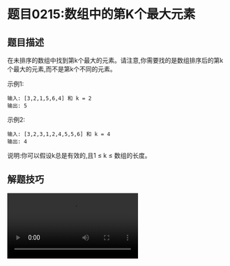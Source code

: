 # 题目0215:数组中的第K个最大元素
## 题目描述

在未排序的数组中找到第k个最大的元素。请注意,你需要找的是数组排序后的第k个最大的元素,而不是第k个不同的元素。

示例1:

```
输入: [3,2,1,5,6,4] 和 k = 2
输出: 5
```

示例2:
```
输入: [3,2,3,1,2,4,5,5,6] 和 k = 4
输出: 4
```

说明:你可以假设k总是有效的,且1 ≤ k ≤ 数组的长度。

## 解题技巧

<video src="../images/ce030f845861488baf033a7a1b2be6513971df797c632f929b9aebf1082629f0.mp4" controls />

约定:假设这里数组的长度为n。

题目分析:本题希望我们返回数组排序之后的倒数第k个位置。

* **方法一:基于快速排序的选择方法**

思路和算法:我们可以用快速排序来解决这个问题,先对原数组排序,再返回倒数第k个位置,这样平均时间复杂度是$O(n \log n)$,但其实我们可以做的更快。

首先我们来回顾一下快速排序,这是一个典型的分治算法。我们对数组$a[l \cdots r]$做快速排序的过程是(参考《算法导论》):

> 分解:将数组$a[l \cdots r]$划分成两个子数组$a[l \cdots q - 1]$、$a[q + 1 \cdots r]$,使得$a[l \cdots q - 1]$中的每个元素小于等于a[q],且a[q]小于等于$a[q + 1 \cdots r]$中的每个元素。其中,计算下标q也是划分过程的一部分。
> 
> 解决:通过递归调用快速排序,对子数组$a[l \cdots q - 1]$和$a[q + 1 \cdots r]$进行排序。
> 
> 合并:因为子数组都是原址排序的,所以不需要进行合并操作,$a[l \cdots r]$已经有序。

上文中提到的划分过程是:从子数组$a[l \cdots r]$中选择任意一个元素x作为主元,调整子数组的元素使得左边的元素都小于等于它,右边的元素都大于等于它,x的最终位置就是q。
由此可以发现每次经过划分操作后,我们一定可以确定一个元素的最终位置,即x的最终位置为q,并且保证$a[l \cdots q - 1]$中的每个元素小于等于a[q],且a[q]小于等于$a[q + 1 \cdots r]$中的每个元素。所以只要某次划分的q为倒数第k个下标的时候,我们就已经找到了答案。我们只关心这一点,至于$a[l \cdots q - 1]$和$a[q+1 \cdots r]$是否是有序的,我们不关心。

因此我们可以改进快速排序算法来解决这个问题:在分解的过程当中,我们会对子数组进行划分,如果划分得到的q正好就是我们需要的下标,就直接返回a[q];否则,如果q比目标下标小,就递归右子区间,否则递归左子区间。这样就可以把原来递归两个区间变成只递归一个区间,提高了时间效率。这就是快速选择算法。

我们知道快速排序的性能和划分出的子数组的长度密切相关。直观地理解如果每次规模为n的问题我们都划分成1和n - 1,每次递归的时候又向n−1的集合中递归,这种情况是最坏的,时间代价是$O(n^2)$。我们可以引入随机化来加速这个过程,它的时间代价的期望是O(n),证明过程可以参考《算法导论》9.2:期望为线性的选择算法。

代码:

```c++
class Solution {
public:
    int quickSelect(vector<int>& a, int l, int r, int index) {
        int q = randomPartition(a, l, r);
        if (q == index) {
            return a[q];
        } else {
            return q < index ? quickSelect(a, q + 1, r, index) : quickSelect(a, l, q - 1, index);
        }
    }

    inline int randomPartition(vector<int>& a, int l, int r) {
        int i = rand() % (r - l + 1) + l;
        swap(a[i], a[r]);
        return partition(a, l, r);
    }

    inline int partition(vector<int>& a, int l, int r) {
        int x = a[r], i = l - 1;
        for (int j = l; j < r; ++j) {
            if (a[j] <= x) {
                swap(a[++i], a[j]);
            }
        }
        swap(a[i + 1], a[r]);
        return i + 1;
    }

    int findKthLargest(vector<int>& nums, int k) {
        srand(time(0));
        return quickSelect(nums, 0, nums.size() - 1, nums.size() - k);
    }
};
```

复杂度分析

> 时间复杂度:O(n),如上文所述,证明过程可以参考《算法导论》9.2:期望为线性的选择算法。
> 
> 空间复杂度:$O(\log n)$,递归使用栈空间的空间代价的期望为$O(\log n)$。

* **方法二:基于堆排序的选择方法**

思路和算法:我们也可以使用堆排序来解决这个问题——建立一个大根堆,做k−1次删除操作后堆顶元素就是我们要找的答案。在很多语言中,都有优先队列或者堆的的容器可以直接使用,但是在面试中,面试官更倾向于让更面试者自己实现一个堆。所以建议读者掌握这里大根堆的实现方法,在这道题中尤其要搞懂建堆、调整和删除的过程。

友情提醒:堆排在很多大公司的面试中都很常见,不了解的同学建议参考《算法导论》或者大家的数据结构教材,一定要学会这个知识点哦! ^_^

![](images/kth_largest_element_in_an_array.gif)

```c++
class Solution {
public:
    void maxHeapify(vector<int>& a, int i, int heapSize) {
        int l = i * 2 + 1, r = i * 2 + 2, largest = i;
        if (l < heapSize && a[l] > a[largest]) {
            largest = l;
        } 
        if (r < heapSize && a[r] > a[largest]) {
            largest = r;
        }
        if (largest != i) {
            swap(a[i], a[largest]);
            maxHeapify(a, largest, heapSize);
        }
    }

    void buildMaxHeap(vector<int>& a, int heapSize) {
        for (int i = heapSize / 2; i >= 0; --i) {
            maxHeapify(a, i, heapSize);
        } 
    }

    int findKthLargest(vector<int>& nums, int k) {
        int heapSize = nums.size();
        buildMaxHeap(nums, heapSize);
        for (int i = nums.size() - 1; i >= nums.size() - k + 1; --i) {
            swap(nums[0], nums[i]);
            --heapSize;
            maxHeapify(nums, 0, heapSize);
        }
        return nums[0];
    }
};
```

复杂度分析

> 时间复杂度:$O(n \log n)$,建堆的时间代价是O(n),删除的总代价是$O(k \log n)$,因为 k < n,故渐进时间复杂为$O(n + k \log n) = O(n \log n)$。
> 
> 空间复杂度：O(\log n)O(logn)，即递归使用栈空间的空间代价。